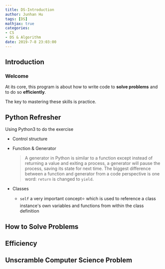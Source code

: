```yaml
---
title: DS-Introduction
author: Junhan Hu
tags: [DS]
mathjax: true
categories:
- CS
- DS & Algorithm
date: 2019-7-8 23:03:00
---
```


## Introduction

### Welcome

At its core, this program is about how to write code to **solve problems** and to do so **efficiently**.

The key to mastering these skills is practice.

## Python Refresher

Using Python3 to do the exercise 

* Control structure

* Function & Generator

  > A generator in Python is similar to a function except instead of returning a value and exiting a process, a generator will pause the process, saving its state for next time. The biggest difference between a function and generator from a code perspective is one word: `return` is changed to `yield`.

* Classes

  * `self` a very important concept:star: which is used to reference a class instance's own variables and functions from within the class definition

## How to Solve Problems

## Efficiency

## Unscramble Computer Science Problem